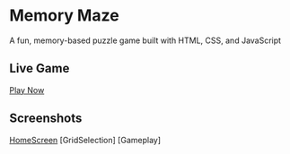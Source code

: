 # Memory Maze
A fun, memory-based puzzle game built with HTML, CSS, and JavaScript
## Live Game
[Play Now]( https://elizabeth543.github.io/Memory-Maze-Game/)
## Screenshots
[HomeScreen](images/Gameplay.png)
[GridSelection]
[Gameplay]
